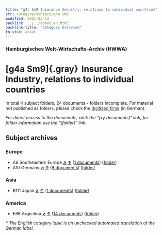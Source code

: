 ```yaml
---
title: "g4a Sm9 Insurance Industry, relations to individual countries"
etr: category/subject/g4a Sm9
modified: 2021-03-13
backlink: ../../about.en.html
backlink-title: "Category Overview"
fn-stub: about
---
```


### Hamburgisches Welt-Wirtschafts-Archiv (HWWA)
# [g4a Sm9]{.gray}&#8201; Insurance Industry, relations to individual countries&#160; 





In total 4 subject folders, 24 documents - folders incomplete.
For material not published as folders, please check the [digitized films](/film/h1_sh) (in German).

_For direct access to the documents, click the "(xy documents)" link, for folder information use the "(folder)" link._

## Subject archives



### Europe

- A6 Southeastern Europe [**&nearr;**](../../../geo/i/140900/about.en.html "Southeastern Europe (all folders)") [**&uarr;**](../../../geo/about.en.html#A6 "Country category system") (<a href="https://pm20.zbw.eu/dfgview/sh/140900,144540" title="about: Southeastern Europe : Insurance Industry, relations to individual countries" target="_blank">1 documents</a>) ([folder](http://purl.org/pressemappe20/folder/sh/140900,144540))
- A10 Germany [**&nearr;**](../../../geo/i/126128/about.en.html "Germany (all folders)") [**&uarr;**](../../../geo/about.en.html#A10 "Country category system") (<a href="https://pm20.zbw.eu/dfgview/sh/126128,144540" title="about: Germany : Insurance Industry, relations to individual countries" target="_blank">8 documents</a>) ([folder](http://purl.org/pressemappe20/folder/sh/126128,144540))

### Asia

- B111 Japan [**&nearr;**](../../../geo/i/141272/about.en.html "Japan (all folders)") [**&uarr;**](../../../geo/about.en.html#B111 "Country category system") (<a href="https://pm20.zbw.eu/dfgview/sh/141272,144540" title="about: Japan : Insurance Industry, relations to individual countries" target="_blank">1 documents</a>) ([folder](http://purl.org/pressemappe20/folder/sh/141272,144540))

### America

- E86 Argentina [**&nearr;**](../../../geo/i/141692/about.en.html "Argentina (all folders)") [**&uarr;**](../../../geo/about.en.html#E86 "Country category system") (<a href="https://pm20.zbw.eu/dfgview/sh/141692,144540" title="about: Argentina : Insurance Industry, relations to individual countries" target="_blank">14 documents</a>) ([folder](http://purl.org/pressemappe20/folder/sh/141692,144540))


_* The English category label is an unchecked automated translation of the German label._

